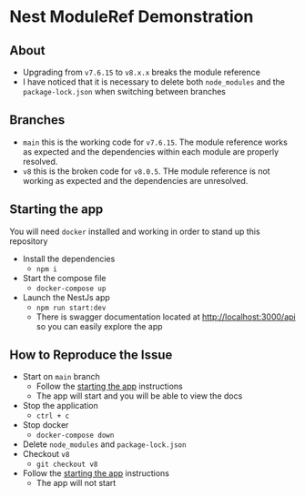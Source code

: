 # Nest ModuleRef Demonstration

## About

- Upgrading from `v7.6.15` to `v8.x.x` breaks the module reference
- I have noticed that it is necessary to delete both `node_modules` and the `package-lock.json` when switching between branches

## Branches

- `main` this is the working code for `v7.6.15`. The module reference works as expected and the dependencies within each module are properly resolved.
- `v8` this is the broken code for `v8.0.5`. THe module reference is not working as expected and the dependencies are unresolved.

## Starting the app

You will need `docker` installed and working in order to stand up this repository

- Install the dependencies
  - `npm i`
- Start the compose file
  - `docker-compose up`
- Launch the NestJs app
  - `npm run start:dev`
  - There is swagger documentation located at [http://localhost:3000/api](http://localhost:3000/api) so you can easily explore the app

## How to Reproduce the Issue

- Start on `main` branch
  - Follow the [starting the app](#starting-the-app) instructions
  - The app will start and you will be able to view the docs
- Stop the application
  - `ctrl + c`
- Stop docker
  - `docker-compose down`
- Delete `node_modules` and `package-lock.json`
- Checkout `v8`
  - `git checkout v8`
- Follow the [starting the app](#starting-the-app) instructions
  - The app will not start